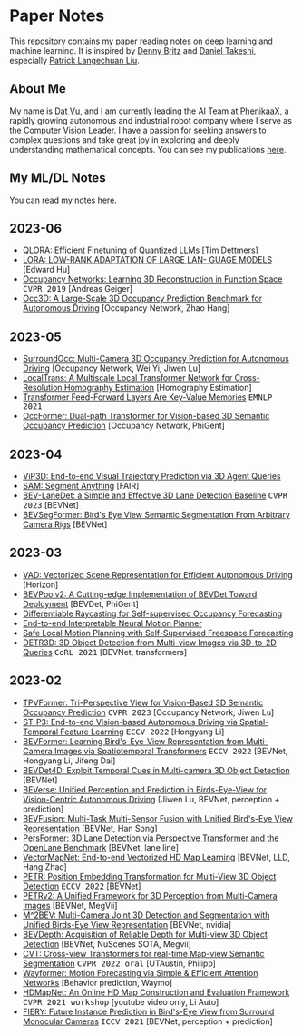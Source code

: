 # Paper Notes
This repository contains my paper reading notes on deep learning and machine learning. It is inspired by [Denny Britz](https://github.com/dennybritz/deeplearning-papernotes) and [Daniel Takeshi](https://github.com/DanielTakeshi/Paper_Notes), especially [Patrick Langechuan Liu](https://www.linkedin.com/in/patrick-llgc/).

## About Me
My name is [Dat Vu](https://www.linkedin.com/in/datvuthanh), and I am currently leading the AI Team at [PhenikaaX](https://phenikaa-x.com), a rapidly growing autonomous and industrial robot company where I serve as the Computer Vision Leader. I have a passion for seeking answers to complex questions and take great joy in exploring and deeply understanding mathematical concepts. You can see my publications [here](https://scholar.google.com/citations?user=F2RswlkAAAAJ&hl=vi&oi=ao).

## My ML/DL Notes

You can read my notes [here](notes/start.md).

## 2023-06

- [QLORA: Efficient Finetuning of Quantized LLMs](https://arxiv.org/pdf/2305.14314v1.pdf) [Tim Dettmers]
- [LORA: LOW-RANK ADAPTATION OF LARGE LAN- GUAGE MODELS](https://arxiv.org/pdf/2106.09685.pdf) [Edward Hu]
- [Occupancy Networks: Learning 3D Reconstruction in Function Space](https://arxiv.org/abs/1812.03828) <kbd>CVPR 2019</kbd> [Andreas Geiger]
- [Occ3D: A Large-Scale 3D Occupancy Prediction Benchmark for Autonomous Driving](https://arxiv.org/abs/2304.14365) [Occupancy Network, Zhao Hang]

## 2023-05

- [SurroundOcc: Multi-Camera 3D Occupancy Prediction for Autonomous Driving](https://arxiv.org/abs/2303.09551) [Occupancy Network, Wei Yi, Jiwen Lu]
- [LocalTrans: A Multiscale Local Transformer Network for Cross-Resolution Homography Estimation](https://arxiv.org/abs/2106.04067) [Homography Estimation]
- [Transformer Feed-Forward Layers Are Key-Value Memories](https://arxiv.org/abs/2012.14913) <kbd>EMNLP 2021</kbd>
- [OccFormer: Dual-path Transformer for Vision-based 3D Semantic Occupancy Prediction](https://arxiv.org/abs/2304.05316) [Occupancy Network, PhiGent]

## 2023-04

- [ViP3D: End-to-end Visual Trajectory Prediction via 3D Agent Queries](https://arxiv.org/abs/2208.01582)
- [SAM: Segment Anything](https://arxiv.org/abs/2304.02643) [FAIR]
- [BEV-LaneDet: a Simple and Effective 3D Lane Detection Baseline](https://arxiv.org/abs/2210.06006) <kbd>CVPR 2023</kbd> [BEVNet]
- [BEVSegFormer: Bird's Eye View Semantic Segmentation From Arbitrary Camera Rigs](https://arxiv.org/abs/2203.04050) [BEVNet]

## 2023-03

- [VAD: Vectorized Scene Representation for Efficient Autonomous Driving](https://arxiv.org/abs/2303.12077) [Horizon]
- [BEVPoolv2: A Cutting-edge Implementation of BEVDet Toward Deployment](https://arxiv.org/abs/2211.17111) [BEVDet, PhiGent]
- [Differentiable Raycasting for Self-supervised Occupancy Forecasting](https://www.ecva.net/papers/eccv_2022/papers_ECCV/html/1105_ECCV_2022_paper.php)
- [End-to-end Interpretable Neural Motion Planner](https://arxiv.org/abs/2101.06679)
- [Safe Local Motion Planning with Self-Supervised Freespace Forecasting](https://openaccess.thecvf.com/content/CVPR2021/papers/Hu_Safe_Local_Motion_Planning_With_Self-Supervised_Freespace_Forecasting_CVPR_2021_paper.pdf)
- [DETR3D: 3D Object Detection from Multi-view Images via 3D-to-2D Queries](https://arxiv.org/abs/2110.06922) <kbd>CoRL 2021</kbd> [BEVNet, transformers]

## 2023-02

- [TPVFormer: Tri-Perspective View for Vision-Based 3D Semantic Occupancy Prediction](https://arxiv.org/abs/2302.07817) <kbd>CVPR 2023</kbd> [Occupancy Network, Jiwen Lu]
- [ST-P3: End-to-end Vision-based Autonomous Driving via Spatial-Temporal Feature Learning](https://arxiv.org/abs/2207.07601) <kbd>ECCV 2022</kbd> [Hongyang Li]
- [BEVFormer: Learning Bird's-Eye-View Representation from Multi-Camera Images via Spatiotemporal Transformers](https://arxiv.org/abs/2203.17270)  <kbd>ECCV 2022</kbd> [BEVNet, Hongyang Li, Jifeng Dai]
- [BEVDet4D: Exploit Temporal Cues in Multi-camera 3D Object Detection](https://arxiv.org/abs/2203.17054) [BEVNet]
- [BEVerse: Unified Perception and Prediction in Birds-Eye-View for Vision-Centric Autonomous Driving](https://arxiv.org/abs/2205.09743) [Jiwen Lu, BEVNet, perception + prediction]
- [BEVFusion: Multi-Task Multi-Sensor Fusion with Unified Bird's-Eye View Representation](https://arxiv.org/abs/2205.13542) [BEVNet, Han Song]
- [PersFormer: 3D Lane Detection via Perspective Transformer and the OpenLane Benchmark](https://arxiv.org/abs/2203.11089) [BEVNet, lane line]
- [VectorMapNet: End-to-end Vectorized HD Map Learning](https://arxiv.org/abs/2206.08920) [BEVNet, LLD, Hang Zhao]
- [PETR: Position Embedding Transformation for Multi-View 3D Object Detection](https://arxiv.org/abs/2203.05625) <kbd>ECCV 2022</kbd> [BEVNet]
- [PETRv2: A Unified Framework for 3D Perception from Multi-Camera Images](https://arxiv.org/abs/2206.01256) [BEVNet, MegVii]
- [M^2BEV: Multi-Camera Joint 3D Detection and Segmentation with Unified Birds-Eye View Representation](https://arxiv.org/abs/2204.05088) [BEVNet, nvidia]
- [BEVDepth: Acquisition of Reliable Depth for Multi-view 3D Object Detection](https://arxiv.org/abs/2206.10092) [BEVNet, NuScenes SOTA, Megvii]
- [CVT: Cross-view Transformers for real-time Map-view Semantic Segmentation](https://arxiv.org/abs/2205.02833) <kbd>CVPR 2022 oral</kbd> [UTAustin, Philipp]
- [Wayformer: Motion Forecasting via Simple & Efficient Attention Networks](https://arxiv.org/abs/2207.05844) [Behavior prediction, Waymo]
- [HDMapNet: An Online HD Map Construction and Evaluation Framework](https://arxiv.org/abs/2107.06307) <kbd>CVPR 2021 workshop</kbd> [youtube video only, Li Auto]
- [FIERY: Future Instance Prediction in Bird's-Eye View from Surround Monocular Cameras](https://arxiv.org/abs/2104.10490) <kbd>ICCV 2021</kbd> [BEVNet, perception + prediction]

